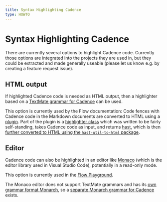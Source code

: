 ```yaml
---
title: Syntax Highlighting Cadence
type: HOWTO
---
```


# Syntax Highlighting Cadence

There are currently several options to highlight Cadence code.
Currently those options are integrated into the projects they are used in, but they could be extracted and made generally useable (please let us know e.g. by creating a feature request issue).

## HTML output

If highlighted Cadence code is needed as HTML output, then a highlighter based on a [TextMate grammar for Cadence](https://github.com/onflow/flow/blob/2b5d5316784c31240a310252783ce2c63549787b/docs/plugins/gatsby-theme-flow/cadence.tmGrammar.json) can be used.

This option is currently used by the Flow documentation: Code fences with Cadence code in the Markdown documents are converted to HTML using a [plugin](https://github.com/onflow/flow/tree/2b5d5316784c31240a310252783ce2c63549787b/docs/plugins/gatsby-remark-vscode-flow).
Part of the plugin is a [highlighter class](https://github.com/onflow/flow/blob/2b5d5316784c31240a310252783ce2c63549787b/docs/plugins/gatsby-remark-vscode-flow/highlighter.js) which was written to be fairly self-standing, takes Cadence code as input, and returns [hast](https://github.com/syntax-tree/hast), which is then [further converted to HTML using the `hast-util-to-html` package](https://github.com/onflow/flow/blob/2b5d5316784c31240a310252783ce2c63549787b/docs/plugins/gatsby-remark-vscode-flow/index.js#L59-L77).

## Editor

Cadence code can also be highlighted in an editor like [Monaco](https://microsoft.github.io/monaco-editor/) (which is the editor library used in Visual Studio Code), potentially in a read-only mode.

This option is currently used in the [Flow Playground](https://play.onflow.org/).

The Monaco editor does not support TextMate grammars and has its [own grammar format Monarch](https://microsoft.github.io/monaco-editor/monarch.html), so a [separate Monarch grammar for Cadence](https://github.com/onflow/flow-playground/blob/79657ebaf8682695c89c028c3bed91c780633666/src/util/cadence.ts#L15-L194) exists.
